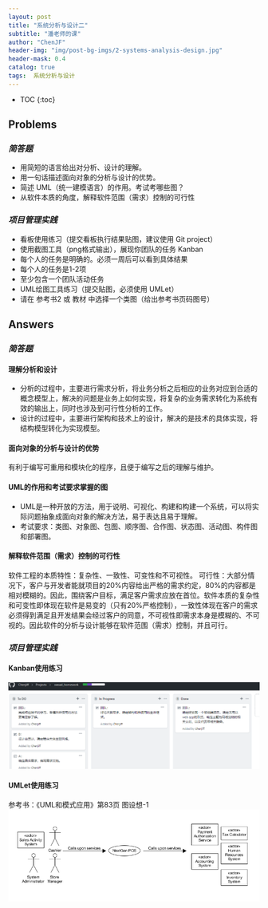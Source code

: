 ```yaml
---  
layout: post  
title: "系统分析与设计二"  
subtitle: "潘老师的课"  
author: "ChenJF"  
header-img: "img/post-bg-imgs/2-systems-analysis-design.jpg"  
header-mask: 0.4  
catalog: true
tags:  系统分析与设计
---
```


* TOC
{:toc}

## Problems
### *简答题*
 * 用简短的语言给出对分析、设计的理解。
 * 用一句话描述面向对象的分析与设计的优势。
 * 简述 UML（统一建模语言）的作用。考试考哪些图？
 * 从软件本质的角度，解释软件范围（需求）控制的可行性

### *项目管理实践*
 * 看板使用练习（提交看板执行结果贴图，建议使用 Git project）
 * 使用截图工具（png格式输出），展现你团队的任务 Kanban
 * 每个人的任务是明确的。必须一周后可以看到具体结果
 * 每个人的任务是1-2项
 * 至少包含一个团队活动任务
 * UML绘图工具练习（提交贴图，必须使用 UMLet）
 * 请在 参考书2 或 教材 中选择一个类图（给出参考书页码图号）
 
## Answers
### *简答题*
#### **理解分析和设计**
* 分析的过程中，主要进行需求分析，将业务分析之后相应的业务对应到合适的概念模型上，解决的问题是业务上如何实现，将复杂的业务需求转化为系统有效的输出上，同时也涉及到可行性分析的工作。
* 设计的过程中，主要进行架构和技术上的设计，解决的是技术的具体实现，将结构模型转化为实现模型。

#### **面向对象的分析与设计的优势**
有利于编写可重用和模块化的程序，且便于编写之后的理解与维护。 

#### **UML的作用和考试要求掌握的图**
 * UML是一种开放的方法，用于说明、可视化、构建和构建一个系统，可以将实际问题抽象成面向对象的解决方法，易于表达且易于理解。
 * 考试要求：类图、对象图、包图、顺序图、合作图、状态图、活动图、构件图和部署图。

#### **解释软件范围（需求）控制的可行性**
软件工程的本质特性：复杂性、一致性、可变性和不可视性。
可行性：大部分情况下，客户与开发者能就项目的20%内容给出严格的需求约定，80%的内容都是相对模糊的。因此，围绕客户目标，满足客户需求应放在首位。软件本质的复杂性和可变性即体现在软件是易变的（只有20%严格控制），一致性体现在客户的需求必须得到满足且开发结果会经过客户的同意，不可视性即需求本身是模糊的、不可视的。因此软件的分析与设计能够在软件范围（需求）控制，并且可行。

### *项目管理实践*

#### **Kanban使用练习**
![](https://raw.githubusercontent.com/Chenjiff/Chenjiff.github.io/master/img/in-post/SWSAD-in/kanban-catch.PNG)

#### **UMLet使用练习**
参考书：《UML和模式应用》第83页 图设想-1
![](/img/in-post/SWSAD-in/UML-catch.PNG)

